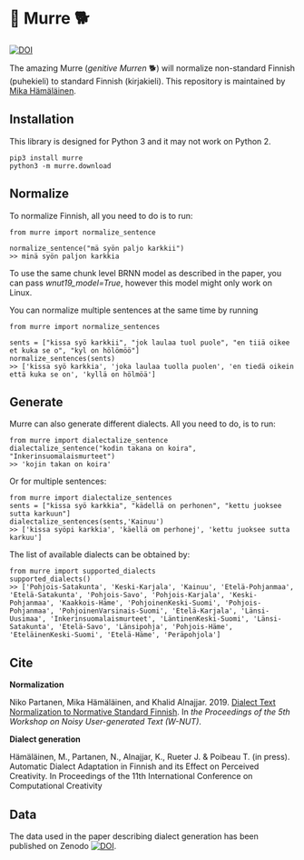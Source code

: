 # 🐶 Murre 🐕
[![DOI](https://zenodo.org/badge/DOI/10.5281/zenodo.3473427.svg)](https://doi.org/10.5281/zenodo.3473427)

The amazing Murre (*genitive Murren* 🐕) will normalize non-standard Finnish (puhekieli) to standard Finnish (kirjakieli). 
This repository is maintained by [Mika Hämäläinen](https://mikakalevi.com).

## Installation

This library is designed for Python 3 and it may not work on Python 2.

    pip3 install murre
    python3 -m murre.download
    
## Normalize

To normalize Finnish, all you need to do is to run:

    from murre import normalize_sentence
    
    normalize_sentence("mä syön paljo karkkii")
    >> minä syön paljon karkkia

To use the same chunk level BRNN model as described in the paper, you can pass *wnut19_model=True*, however this model might only work on Linux.

You can normalize multiple sentences at the same time by running

    from murre import normalize_sentences
    
    sents = ["kissa syö karkkii", "jok laulaa tuol puole", "en tiiä oikee et kuka se o", "kyl on hölömöö"]
    normalize_sentences(sents)
    >> ['kissa syö karkkia', 'joka laulaa tuolla puolen', 'en tiedä oikein että kuka se on', 'kyllä on hölmöä']

## Generate

Murre can also generate different dialects. All you need to do, is to run:

    from murre import dialectalize_sentence
    dialectalize_sentence("kodin takana on koira", "Inkerinsuomalaismurteet")
    >> 'kojin takan on koira'

Or for multiple sentences:

    from murre import dialectalize_sentences
    sents = ["kissa syö karkkia", "kädellä on perhonen", "kettu juoksee sutta karkuun"]
    dialectalize_sentences(sents,'Kainuu')
    >> ['kissa syöpi karkkia', 'käellä om perhonej', 'kettu juoksee sutta karkuu']


The list of available dialects can be obtained by:

    from murre import supported_dialects
    supported_dialects()
    >> ['Pohjois-Satakunta', 'Keski-Karjala', 'Kainuu', 'Etelä-Pohjanmaa', 'Etelä-Satakunta', 'Pohjois-Savo', 'Pohjois-Karjala', 'Keski-Pohjanmaa', 'Kaakkois-Häme', 'PohjoinenKeski-Suomi', 'Pohjois-Pohjanmaa', 'PohjoinenVarsinais-Suomi', 'Etelä-Karjala', 'Länsi-Uusimaa', 'Inkerinsuomalaismurteet', 'LäntinenKeski-Suomi', 'Länsi-Satakunta', 'Etelä-Savo', 'Länsipohja', 'Pohjois-Häme', 'EteläinenKeski-Suomi', 'Etelä-Häme', 'Peräpohjola']


## Cite

**Normalization**

Niko Partanen, Mika Hämäläinen, and Khalid Alnajjar. 2019. [Dialect Text Normalization to Normative Standard Finnish](https://www.aclweb.org/anthology/D19-5519/). In *the Proceedings of the 5th Workshop on Noisy User-generated Text (W-NUT)*.

**Dialect generation**

Hämäläinen, M., Partanen, N., Alnajjar, K., Rueter J. & Poibeau T. (in press). Automatic Dialect Adaptation in Finnish and its Effect on Perceived Creativity. In Proceedings of the 11th International Conference on Computational Creativity

## Data

The data used in the paper describing dialect generation has been published on Zenodo [![DOI](https://zenodo.org/badge/DOI/10.5281/zenodo.3885341.svg)](https://doi.org/10.5281/zenodo.3885341).
